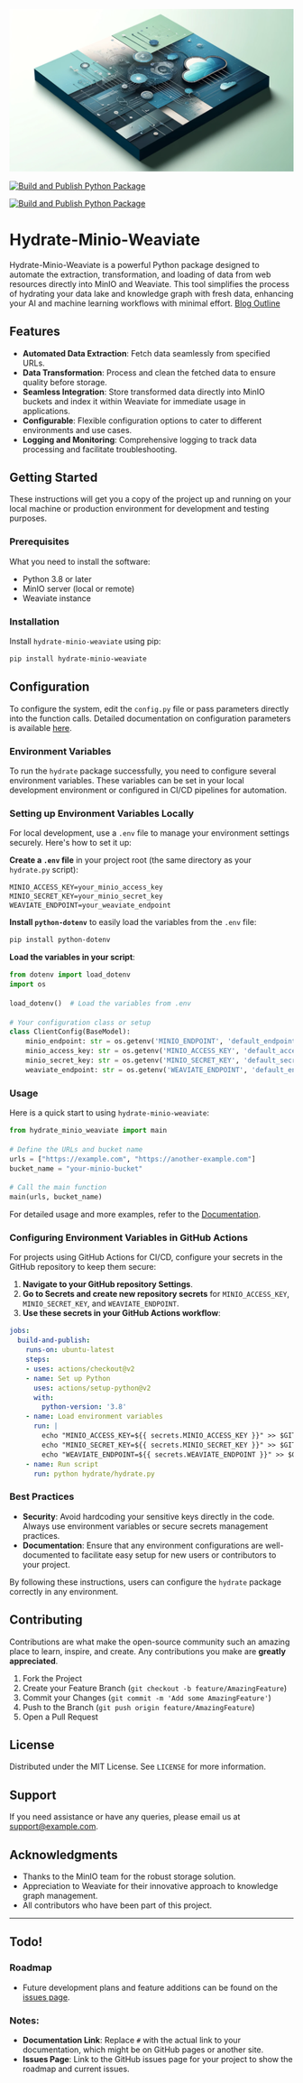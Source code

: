 ![](/public/photo2.webp)

[![Build and Publish Python Package](https://github.com/Cdaprod/hydrate/actions/workflows/push-to-pypi.yml/badge.svg)](https://github.com/Cdaprod/hydrate/actions/workflows/push-to-pypi.yml)

[![Build and Publish Python Package](https://github.com/Cdaprod/hydrate/actions/workflows/push-to-pypi.yml/badge.svg)](https://github.com/Cdaprod/hydrate/actions/workflows/push-to-pypi.yml)

# Hydrate-Minio-Weaviate
Hydrate-Minio-Weaviate is a powerful Python package designed to automate the extraction, transformation, and loading of data from web resources directly into MinIO and Weaviate. This tool simplifies the process of hydrating your data lake and knowledge graph with fresh data, enhancing your AI and machine learning workflows with minimal effort. [Blog Outline](/docs/BLOG.md)

## Features

- **Automated Data Extraction**: Fetch data seamlessly from specified URLs.
- **Data Transformation**: Process and clean the fetched data to ensure quality before storage.
- **Seamless Integration**: Store transformed data directly into MinIO buckets and index it within Weaviate for immediate usage in applications.
- **Configurable**: Flexible configuration options to cater to different environments and use cases.
- **Logging and Monitoring**: Comprehensive logging to track data processing and facilitate troubleshooting.

## Getting Started

These instructions will get you a copy of the project up and running on your local machine or production environment for development and testing purposes.

### Prerequisites

What you need to install the software:

- Python 3.8 or later
- MinIO server (local or remote)
- Weaviate instance

### Installation

Install `hydrate-minio-weaviate` using pip:

```bash
pip install hydrate-minio-weaviate
```

## Configuration

To configure the system, edit the `config.py` file or pass parameters directly into the function calls. Detailed documentation on configuration parameters is available [here](#).

### Environment Variables

To run the `hydrate` package successfully, you need to configure several environment variables. These variables can be set in your local development environment or configured in CI/CD pipelines for automation.

### Setting up Environment Variables Locally

For local development, use a `.env` file to manage your environment settings securely. Here's how to set it up:

**Create a `.env` file** in your project root (the same directory as your `hydrate.py` script):
 
```plaintext
MINIO_ACCESS_KEY=your_minio_access_key
MINIO_SECRET_KEY=your_minio_secret_key
WEAVIATE_ENDPOINT=your_weaviate_endpoint
```
**Install `python-dotenv`** to easily load the variables from the `.env` file:

```bash
pip install python-dotenv
```

**Load the variables in your script**:

```python
from dotenv import load_dotenv
import os

load_dotenv()  # Load the variables from .env

# Your configuration class or setup
class ClientConfig(BaseModel):
    minio_endpoint: str = os.getenv('MINIO_ENDPOINT', 'default_endpoint')
    minio_access_key: str = os.getenv('MINIO_ACCESS_KEY', 'default_access_key')
    minio_secret_key: str = os.getenv('MINIO_SECRET_KEY', 'default_secret_key')
    weaviate_endpoint: str = os.getenv('WEAVIATE_ENDPOINT', 'default_endpoint')
```

### Usage

Here is a quick start to using `hydrate-minio-weaviate`:

```python
from hydrate_minio_weaviate import main

# Define the URLs and bucket name
urls = ["https://example.com", "https://another-example.com"]
bucket_name = "your-minio-bucket"

# Call the main function
main(urls, bucket_name)
```

For detailed usage and more examples, refer to the [Documentation](#).

### Configuring Environment Variables in GitHub Actions

For projects using GitHub Actions for CI/CD, configure your secrets in the GitHub repository to keep them secure:

1. **Navigate to your GitHub repository Settings**.
2. **Go to Secrets and create new repository secrets** for `MINIO_ACCESS_KEY`, `MINIO_SECRET_KEY`, and `WEAVIATE_ENDPOINT`.
3. **Use these secrets in your GitHub Actions workflow**:
 
```yaml
jobs:
  build-and-publish:
    runs-on: ubuntu-latest
    steps:
    - uses: actions/checkout@v2
    - name: Set up Python
      uses: actions/setup-python@v2
      with:
        python-version: '3.8'
    - name: Load environment variables
      run: |
        echo "MINIO_ACCESS_KEY=${{ secrets.MINIO_ACCESS_KEY }}" >> $GITHUB_ENV
        echo "MINIO_SECRET_KEY=${{ secrets.MINIO_SECRET_KEY }}" >> $GITHUB_ENV
        echo "WEAVIATE_ENDPOINT=${{ secrets.WEAVIATE_ENDPOINT }}" >> $GITHUB_ENV
    - name: Run script
      run: python hydrate/hydrate.py
```

### Best Practices

- **Security**: Avoid hardcoding your sensitive keys directly in the code. Always use environment variables or secure secrets management practices.
- **Documentation**: Ensure that any environment configurations are well-documented to facilitate easy setup for new users or contributors to your project.

By following these instructions, users can configure the `hydrate` package correctly in any environment.

## Contributing

Contributions are what make the open-source community such an amazing place to learn, inspire, and create. Any contributions you make are **greatly appreciated**.

1. Fork the Project
2. Create your Feature Branch (`git checkout -b feature/AmazingFeature`)
3. Commit your Changes (`git commit -m 'Add some AmazingFeature'`)
4. Push to the Branch (`git push origin feature/AmazingFeature`)
5. Open a Pull Request

## License

Distributed under the MIT License. See `LICENSE` for more information.

## Support

If you need assistance or have any queries, please email us at support@example.com.

## Acknowledgments

- Thanks to the MinIO team for the robust storage solution.
- Appreciation to Weaviate for their innovative approach to knowledge graph management.
- All contributors who have been part of this project.

--- 

## Todo!

### Roadmap

- Future development plans and feature additions can be found on the [issues page](#).

### Notes:
- **Documentation Link**: Replace `#` with the actual link to your documentation, which might be on GitHub pages or another site.
- **Issues Page**: Link to the GitHub issues page for your project to show the roadmap and current issues.